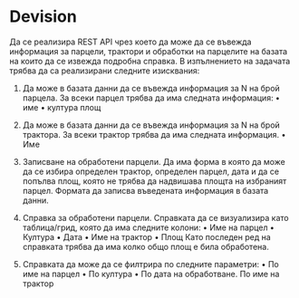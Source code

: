 # Devision

Да се реализира REST API чрез което да може да се въвежда информация за
парцели, трактори и обработки на парцелите на базата на които да се
извежда подробна справка.
В изпълнението на задачата трябва да са реализирани следните изисквания:
1. Да може в базата данни да се въвежда информация за N на брой
парцела.
За всеки парцел трябва да има следната информация:
• име
• култура площ
2. Да може в базата данни да се въвежда информация за N на брой
трактора.
За всеки трактор трябва да има следната информация.
• Име
3. Записване на обработени парцели.
Да има форма в която да може да се избира определен трактор,
определен парцел, дата и да се попълва площ, която не трябва да
надвишава площта на избраният парцел.
Формата да записва въведената информация в базата данни.

4. Справка за обработени парцели.
Справката да се визуализира като таблица/грид, която да има следните
колони:
• Име на парцел
• Култура
• Дата
• Име на трактор
• Площ
Като последен ред на справката трябва да има колко общо площ е била
обработена.
5. Справката да може да се филтрира по следните параметри:
• По име на парцел
• По култура
• По дата на обработване. По име на трактор
